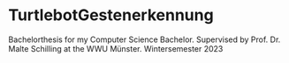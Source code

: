 # TurtlebotGestenerkennung
Bachelorthesis for my Computer Science Bachelor. Supervised by Prof. Dr. Malte Schilling at the WWU Münster. Wintersemester 2023 
